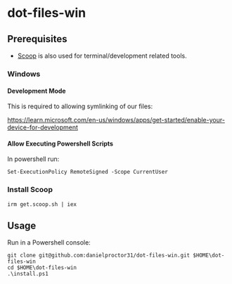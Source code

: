 # dot-files-win

## Prerequisites
- [Scoop](https://scoop.sh/) is also used for terminal/development related tools.

### Windows

#### Development Mode
This is required to allowing symlinking of our files:

https://learn.microsoft.com/en-us/windows/apps/get-started/enable-your-device-for-development


#### Allow Executing Powershell Scripts

In powershell run:

```
Set-ExecutionPolicy RemoteSigned -Scope CurrentUser
```

### Install Scoop

```
irm get.scoop.sh | iex
```

## Usage

Run in a Powershell console:
```
git clone git@github.com:danielproctor31/dot-files-win.git $HOME\dot-files-win
cd $HOME\dot-files-win
.\install.ps1
```
